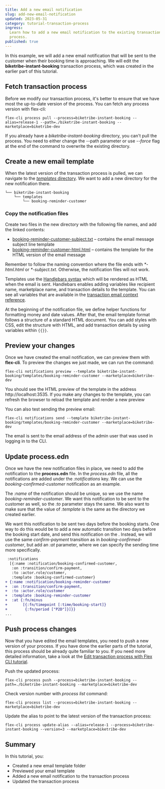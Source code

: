 ```yaml
---
title: Add a new email notification
slug: add-new-email-notification
updated: 2023-05-31
category: tutorial-transaction-process
ingress:
  Learn how to add a new email notification to the existing transaction
  process.
published: true
---
```


In this example, we will add a new email notification that will be sent
to the customer when their booking time is approaching. We will edit the
**biketribe-instant-booking** transaction process, which was created in
the earlier part of this tutorial.

## Fetch transaction process

Before we modify our transaction process, it's better to ensure that we
have most the up-to-date version of the process. You can fetch any
process version with flex-cli:

```shell
flex-cli process pull --process=biketribe-instant-booking --alias=release-1 --path=./biketribe-instant-booking --marketplace=biketribe-dev
```

<info>

If you already have a _biketribe-instant-booking_ directory, you can't
pull the process. You need to either change the --path parameter or use
_--force_ flag at the end of the command to overwrite the existing
directory.

</info>

## Create a new email template

When the latest version of the transaction process is pulled, we can
navigate to the
[_templates_ directory](/how-to/edit-email-templates-with-flex-cli/#templates-directory).
We want to add a new directory for the new notification there.

```shell
└── biketribe-instant-booking
    └── templates
        └── booking-reminder-customer
```

### Copy the notification files

Create two files in the new directory with the following file names, and
add the linked contents:

- [booking-reminder-customer-subject.txt](/tutorial-assets/booking-reminder-customer-subject.txt)
  – contains the email message subject line template
- [booking-reminder-customer-html.html](/tutorial-assets/booking-reminder-customer-html.txt)
  – contains the template for the HTML version of the email message

Remember to follow the naming convention where the file ends with
_\*-html.html_ or _\*-subject.txt_. Otherwise, the notification files
will not work.

Templates use the
[Handlebars syntax](/references/email-templates/#handlebars) which will
be rendered as HTML when the email is sent. Handlebars enables adding
variables like recipient name, marketplace name, and transaction details
to the template. You can see all variables that are available in the
[transaction email context reference](/references/email-templates/#transaction-email-context).

At the beginning of the notification file, we define helper functions
for formatting money and date values. After that, the email template
format follows a structure of a standard HTML document. You can add
styles with CSS, edit the structure with HTML, and add transaction
details by using variables within `{{}}`.

## Preview your changes

Once we have created the email notification, we can preview them with
**flex-cli**. To preview the changes we just made, we can run the
command:

```shell
flex-cli notifications preview --template biketribe-instant-booking/templates/booking-reminder-customer --marketplace=biketribe-dev
```

You should see the HTML preview of the template in the address
http://localhost:3535. If you make any changes to the template, you can
refresh the browser to reload the template and render a new preview

You can also test sending the preview email:

```shell
flex-cli notifications send --template biketribe-instant-booking/templates/booking-reminder-customer --marketplace=biketribe-dev
```

<info>

The email is sent to the email address of the admin user that was used
in logging in to the CLI.

</info>

## Update process.edn

Once we have the new notification files in place, we need to add the
notification to the **process.edn** file. In the _process.edn_ file, all
the notifications are added under the _:notifications_ key. We can use
the _booking-confirmed-customer_ notification as an example.

The _:name_ of the notification should be unique, so we use the name
_booking-reminder-customer_. We want this notification to be sent to the
customer as well, so the _:to_ parameter stays the same. We also want to
make sure that the value of _:template_ is the same as the directory we
created earlier.

We want this notification to be sent two days before the booking starts.
One way to do this would be to add a new automatic transition two days
before the booking start date, and send this notification on the .
Instead, we will use the same _confirm-payment_ transition as in
_booking-confirmed-customer_, but add an _:at_ parameter, where we can
specify the sending time more specifically.

```diff
 :notifications
  [{:name :notification/booking-confirmed-customer,
   :on :transition/confirm-payment,
   :to :actor.role/customer,
   :template :booking-confirmed-customer}
+ {:name :notification/booking-reminder-customer
+  :on :transition/confirm-payment,
+  :to :actor.role/customer
+  :template :booking-reminder-customer
+  :at {:fn/minus
+       [{:fn/timepoint [:time/booking-start]}
+        {:fn/period ["P2D"]}]}}
...
```

## Push process changes

Now that you have edited the email templates, you need to push a new
version of your process. If you have done the earlier parts of the
tutorial, this process should be already quite familiar to you. If you
need more detailed information, take a look at the
[Edit transaction process with Flex CLI tutorial](/how-to/edit-transaction-process-with-flex-cli/#validate-and-push-the-process).

Push the updated process:

```shell
flex-cli process push --process=biketribe-instant-booking --path=./biketribe-instant-booking --marketplace=biketribe-dev
```

Check version number with _process list_ command:

```shell
flex-cli process list --process=biketribe-instant-booking --marketplace=biketribe-dev
```

Update the alias to point to the latest version of the transaction
process:

```shell
flex-cli process update-alias --alias=release-1 --process=biketribe-instant-booking --version=3 --marketplace=biketribe-dev
```

## Summary

In this tutorial, you:

- Created a new email template folder
- Previewed your email template
- Added a new email notification to the transaction process
- Updated the transaction process

